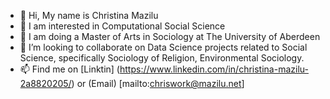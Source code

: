 - 👋 Hi, My name is Christina Mazilu
- 👀 I am interested in Computational Social Science
- 🌱 I am doing a Master of Arts in Sociology at The University of Aberdeen
- 💞️ I’m looking to collaborate on Data Science projects related to Social Science, specifically Sociology of Religion, Environmental Sociology.
- 📫 Find me on [Linktin] (https://www.linkedin.com/in/christina-mazilu-2a8820205/) or (Email) [mailto:chriswork@mazilu.net]

<!---
ctmazilu/ctmazilu is a ✨ special ✨ repository because its `README.md` (this file) appears on your GitHub profile.
You can click the Preview link to take a look at your changes.
--->
